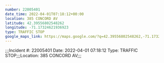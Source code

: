```yaml
---
number: 22005401
date_time: 2022-04-01T07:18:12+00:00
location: 385 CONCORD AV
latitude: 42.39556802548262
longitude: -71.17324621936923
type: TRAFFIC STOP
google_maps_link: https://maps.google.com/?q=42.39556802548262,-71.17324621936923
---
```


;;;Incident #: 22005401  Date: 2022-04-01 07:18:12   Type: TRAFFIC STOP;;;Location: 385 CONCORD AV;;;
